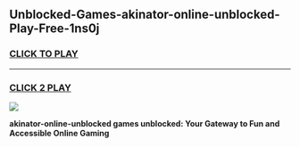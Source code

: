 
## Unblocked-Games-akinator-online-unblocked-Play-Free-1ns0j
<h3>
<a href="https://premium76.site?title=akinator-online-unblocked&ref=12A">CLICK TO PLAY</a></h3>
<hr>

<h3>
<a href="https://premium76.site?title=akinator-online-unblocked&ref=12A">CLICK 2 PLAY</a>
  
</h3>

<a href="https://premium76.site?title=akinator-online-unblocked&ref=12A"><img src="https://clearcache.store/games.png"></a>


**akinator-online-unblocked games unblocked: Your Gateway to Fun and Accessible Online Gaming**
